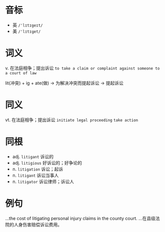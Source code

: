 # 音标

- 英 `/'lɪtɪgeɪt/`
- 美 `/'lɪtɪɡet/`

# 词义

v. 在法庭相争；提出诉讼
`to take a claim or complaint against someone to a court of law`



lit(冲突) + ig + ate(做) → 为解决冲突而提起诉讼 → 提起诉讼

# 同义

vt. 在法庭相争；提出诉讼
`initiate legal proceeding` `take action`

# 同根

- adj. `litigant` 诉讼的
- adj. `litigious` 好诉讼的；好争论的
- n. `litigation` 诉讼；起诉
- n. `litigant` 诉讼当事人
- n. `litigator` 诉讼律师；诉讼人

# 例句

...the cost of litigating personal injury claims in the county court.
...在县级法院的人身伤害赔偿诉讼费用。


